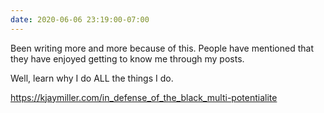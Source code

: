 ```yaml
---
date: 2020-06-06 23:19:00-07:00
---
```


Been writing more and more because of this. People have mentioned that they have enjoyed getting to know me through my posts.

Well, learn why I do ALL the things I do.

<https://kjaymiller.com/in_defense_of_the_black_multi-potentialite>
